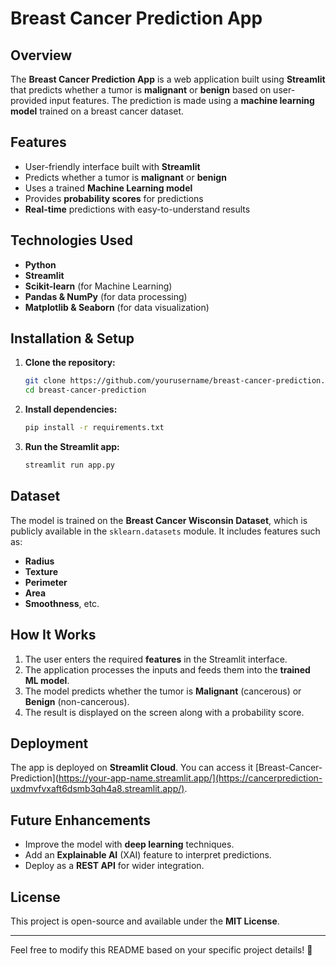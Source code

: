 # Breast Cancer Prediction App

## Overview
The **Breast Cancer Prediction App** is a web application built using **Streamlit** that predicts whether a tumor is **malignant** or **benign** based on user-provided input features. The prediction is made using a **machine learning model** trained on a breast cancer dataset.

## Features
- User-friendly interface built with **Streamlit**
- Predicts whether a tumor is **malignant** or **benign**
- Uses a trained **Machine Learning model**
- Provides **probability scores** for predictions
- **Real-time** predictions with easy-to-understand results

## Technologies Used
- **Python**
- **Streamlit**
- **Scikit-learn** (for Machine Learning)
- **Pandas & NumPy** (for data processing)
- **Matplotlib & Seaborn** (for data visualization)

## Installation & Setup

1. **Clone the repository:**
   ```sh
   git clone https://github.com/yourusername/breast-cancer-prediction.git
   cd breast-cancer-prediction
   ```

2. **Install dependencies:**
   ```sh
   pip install -r requirements.txt
   ```

3. **Run the Streamlit app:**
   ```sh
   streamlit run app.py
   ```

## Dataset
The model is trained on the **Breast Cancer Wisconsin Dataset**, which is publicly available in the `sklearn.datasets` module. It includes features such as:
- **Radius**
- **Texture**
- **Perimeter**
- **Area**
- **Smoothness**, etc.

## How It Works
1. The user enters the required **features** in the Streamlit interface.
2. The application processes the inputs and feeds them into the **trained ML model**.
3. The model predicts whether the tumor is **Malignant** (cancerous) or **Benign** (non-cancerous).
4. The result is displayed on the screen along with a probability score.

## Deployment
The app is deployed on **Streamlit Cloud**. You can access it [Breast-Cancer-Prediction](https://your-app-name.streamlit.app/](https://cancerprediction-uxdmvfvxaft6dsmb3qh4a8.streamlit.app/).

## Future Enhancements
- Improve the model with **deep learning** techniques.
- Add an **Explainable AI** (XAI) feature to interpret predictions.
- Deploy as a **REST API** for wider integration.

## License
This project is open-source and available under the **MIT License**.

---
Feel free to modify this README based on your specific project details! 🚀

